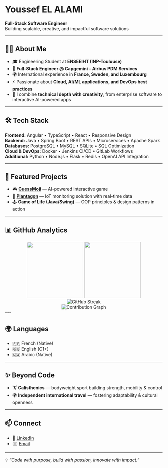 # Youssef EL ALAMI

**Full-Stack Software Engineer**  
Building scalable, creative, and impactful software solutions  

---

## 👨‍💻 About Me
- 🎓 Engineering Student at **ENSEEIHT (INP-Toulouse)**  
- 💼 **Full-Stack Engineer @ Capgemini – Airbus PDM Services**  
- 🌍 International experience in **France, Sweden, and Luxembourg**  
- ⚡ Passionate about **Cloud, AI/ML applications, and DevOps best practices**  
- 🧩 I combine **technical depth with creativity**, from enterprise software to interactive AI-powered apps  

---

## 🛠️ Tech Stack
**Frontend:** Angular • TypeScript • React • Responsive Design  
**Backend:** Java • Spring Boot • REST APIs • Microservices • Apache Spark  
**Databases:** PostgreSQL • MySQL • SQLite • SQL Optimization  
**Cloud & DevOps:** Docker • Jenkins CI/CD • GitLab Workflows  
**Additional:** Python • Node.js • Flask • Redis • OpenAI API Integration  

---

## 📌 Featured Projects
- 🎮 [**GuessMoji**](https://github.com/YoussefELALAMI/guessmoji) — AI-powered interactive game  
- 🌱 [**Plantagon**](https://github.com/YoussefELALAMI/Plantagon) — IoT monitoring solution with real-time data  
- 🕹️ **Game of Life (Java/Swing)** — OOP principles & design patterns in action  

---
## 📊 GitHub Analytics 
<div align="center"> 
  <img height="180em" src="https://github-readme-stats.vercel.app/api?username=YoussefELALAMI&show_icons=true&theme=tokyonight&hide_border=true&count_private=true&bg_color=0D1117&title_color=00D9FF&icon_color=00D9FF&text_color=FFFFFF"/>
  <img height="180em" src="https://github-readme-stats.vercel.app/api/top-langs/?username=YoussefELALAMI&layout=compact&theme=tokyonight&hide_border=true&bg_color=0D1117&title_color=00D9FF&text_color=FFFFFF"/>
</div> 
<div align="center">
  <img src="https://github-readme-streak-stats.herokuapp.com/?user=YoussefELALAMI&theme=tokyonight&hide_border=true&background=0D1117&stroke=00D9FF&ring=00D9FF&fire=00D9FF&currStreakLabel=00D9FF" alt="GitHub Streak" /> 
</div> 
<div align="center">
  <img src="https://github-readme-activity-graph.vercel.app/graph?username=YoussefELALAMI&theme=tokyo-night&hide_border=true&bg_color=0D1117&color=00D9FF&line=00D9FF&point=FFFFFF&area=true&area_color=00D9FF" alt="Contribution Graph" /> 
</div>
---

## 🌍 Languages
- 🇫🇷 French (Native)  
- 🇬🇧 English (C1+)  
- 🇲🇦 Arabic (Native)  

---

## ✨ Beyond Code
- 🏋️ **Calisthenics** — bodyweight sport building strength, mobility & control  
- 🌍 **Independent international travel** — fostering adaptability & cultural openness  

---

## 📫 Connect
- 🔗 [LinkedIn](https://www.linkedin.com/in/youssef-el-alami)  
- ✉️ [Email](mailto:youssef2003elalami@gmail.com)  

---

💡 *“Code with purpose, build with passion, innovate with impact.”*
